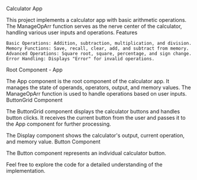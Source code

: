 Calculator App

This project implements a calculator app with basic arithmetic operations. The ManageOpArr function serves as the nerve center of the calculator, handling various user inputs and operations.
Features

    Basic Operations: Addition, subtraction, multiplication, and division.
    Memory Functions: Save, recall, clear, add, and subtract from memory.
    Advanced Operations: Square root, square, percentage, and sign change.
    Error Handling: Displays "Error" for invalid operations.

Root Component - App

The App component is the root component of the calculator app. It manages the state of operands, operators, output, and memory values. The ManageOpArr function is used to handle operations based on user inputs.
ButtonGrid Component

The ButtonGrid component displays the calculator buttons and handles button clicks. It receives the current button from the user and passes it to the App component for further processing.

The Display component shows the calculator's output, current operation, and memory value.
Button Component

The Button component represents an individual calculator button.

Feel free to explore the code for a detailed understanding of the implementation.